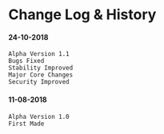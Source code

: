# Change Log & History

#### 24-10-2018
	Alpha Version 1.1
	Bugs Fixed
	Stability Improved
	Major Core Changes
	Security Improved

#### 11-08-2018
	Alpha Version 1.0
	First Made
